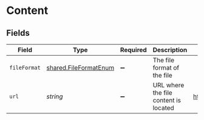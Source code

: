 # Content


## Fields

| Field                                                                 | Type                                                                  | Required                                                              | Description                                                           | Example                                                               |
| --------------------------------------------------------------------- | --------------------------------------------------------------------- | --------------------------------------------------------------------- | --------------------------------------------------------------------- | --------------------------------------------------------------------- |
| `fileFormat`                                                          | [shared.FileFormatEnum](../../../sdk/models/shared/fileformatenum.md) | :heavy_minus_sign:                                                    | The file format of the file                                           |                                                                       |
| `url`                                                                 | *string*                                                              | :heavy_minus_sign:                                                    | URL where the file content is located                                 | https://example.com/file.pdf                                          |